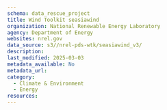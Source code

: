 ```yaml
---
schema: data_rescue_project 
title: Wind Toolkit seasiawind
organization: National Renewable Energy Laboratory
agency: Department of Energy
websites: nrel.gov
data_source: s3//nrel-pds-wtk/seasiawind_v3/
description: 
last_modified: 2025-03-03
metadata_available: No
metadata_url: 
category:
  - Climate & Environment 
  - Energy 
resources:
---
```

